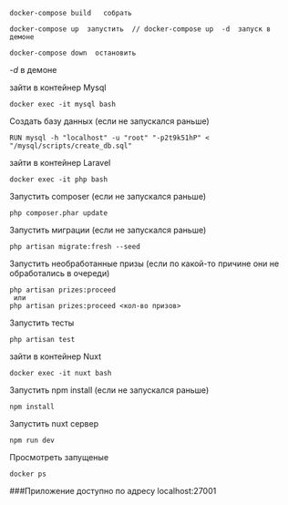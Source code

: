 
```
docker-compose build   собрать

docker-compose up  запустить  // docker-compose up  -d  запуск в демоне

docker-compose down  остановить 
```

*-d* в демоне

зайти в контейнер Mysql

```
docker exec -it mysql bash
```

Создать базу данных (если не запускался раньше)

```
RUN mysql -h "localhost" -u "root" "-p2t9k51hP" < "/mysql/scripts/create_db.sql"
```

зайти в контейнер Laravel

```
docker exec -it php bash
```

Запустить composer (если не запускался раньше)

```
php composer.phar update
```

Запустить миграции (если не запускался раньше)

```
php artisan migrate:fresh --seed
```

Запустить необработанные призы (если по какой-то причине они не обработались в очереди)

```$xslt
php artisan prizes:proceed
 или 
php artisan prizes:proceed <кол-во призов>
```

Запустить тесты

```$xslt
php artisan test
```

зайти в контейнер Nuxt

```
docker exec -it nuxt bash
```

Запустить npm install (если не запускался раньше)

```
npm install
```

Запустить nuxt сервер

```
npm run dev
```

Просмотреть запущеные

```$xslt
docker ps
```

###Приложение доступно по адресу localhost:27001

